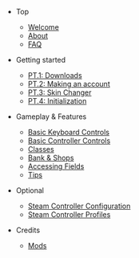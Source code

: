 * Top
	- [Welcome](/)
	- [About](about.md)
	- [FAQ](faq.md)
	
* Getting started
	- [PT.1: Downloads](downloads.md)
	- [PT.2: Making an account](account.md)
	- [PT.3: Skin Changer](skin-changer.md)
	- [PT.4: Initialization](initialization.md)
	
* Gameplay & Features
	- [Basic Keyboard Controls](keyboard-controls.md)
	- [Basic Controller Controls](controller-controls.md)
	- [Classes](classes.md)
	- [Bank & Shops](menus.md)
	- [Accessing Fields](fields.md)
	- [Tips](tips.md)
	
* Optional
	- [Steam Controller Configuration](steam-config.md)
	- [Steam Controller Profiles](steam-controls.md)
	
* Credits
	- [Mods](mods.md)